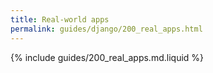 ```yaml
---
title: Real-world apps
permalink: guides/django/200_real_apps.html
---
```


{% include guides/200_real_apps.md.liquid %}
